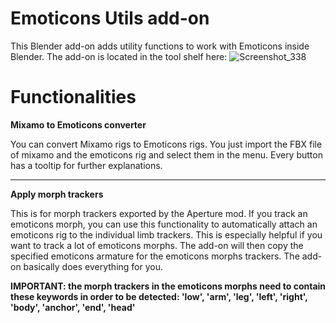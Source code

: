 # Emoticons Utils add-on
This Blender add-on adds utility functions to work with Emoticons inside Blender. The add-on is located in the tool shelf here:
![Screenshot_338](https://user-images.githubusercontent.com/71967555/164560401-a2bf7c2c-2f59-4f03-8cf7-abf334028ac5.png)

# Functionalities

**Mixamo to Emoticons converter**

You can convert Mixamo rigs to Emoticons rigs. You just import the FBX file of mixamo and the emoticons rig and select them in the menu. Every button has a tooltip for further explanations.
<hr>

**Apply morph trackers**

This is for morph trackers exported by the Aperture mod. If you track an emoticons morph, you can use this functionality to automatically attach an emoticons rig to the individual limb trackers. This is especially helpful if you want to track a lot of emoticons morphs. The add-on will then copy the specified emoticons armature for the emoticons morphs trackers. The add-on basically does everything for you.

**IMPORTANT: the morph trackers in the emoticons morphs need to contain these keywords in order to be detected: 'low', 'arm', 'leg', 'left', 'right', 'body', 'anchor', 'end', 'head'**

